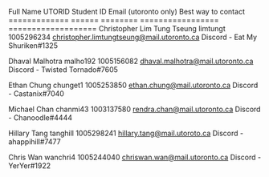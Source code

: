 Full Name                      UTORID     Student ID   Email (utoronto only)                       Best way to contact
=============                  ======      ========    =================                           ===================
Christopher Lim Tung Tseung    limtungt    1005296234  christopher.limtungtseung@mail.utoronto.ca  Discord - Eat My Shuriken#1325

Dhaval Malhotra                malho192    1005156082  dhaval.malhotra@mail.utoronto.ca            Discord - Twisted Tornado#7605

Ethan Chung                    chunget1    1005253850  ethan.chung@mail.utoronto.ca                Discord - Castanix#7040

Michael Chan                   chanmi43    1003137580  rendra.chan@mail.utoronto.ca                Discord - Chanoodle#4444

Hillary Tang                   tanghill    1005298241 hillary.tang@mail.utoroto.ca                 Discord - ahappihill#7477

Chris Wan                      wanchri4    1005244040  chriswan.wan@mail.utoronto.ca                Discord - YerYer#1922
